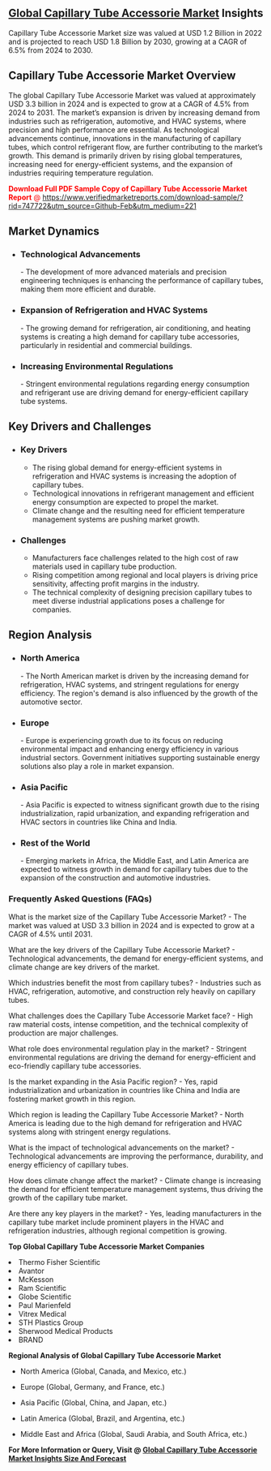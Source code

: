 <h2><a href="https://www.verifiedmarketreports.com/download-sample/?rid=747722&amp;utm_source=Github&amp;utm_medium=221" target="_blank">Global Capillary Tube Accessorie Market</a> Insights</h2><p>Capillary Tube Accessorie Market size was valued at USD 1.2 Billion in 2022 and is projected to reach USD 1.8 Billion by 2030, growing at a CAGR of 6.5% from 2024 to 2030.</p><p> <h2>Capillary Tube Accessorie Market Overview</h2> <p>The global Capillary Tube Accessorie Market was valued at approximately USD 3.3 billion in 2024 and is expected to grow at a CAGR of 4.5% from 2024 to 2031. The market’s expansion is driven by increasing demand from industries such as refrigeration, automotive, and HVAC systems, where precision and high performance are essential. As technological advancements continue, innovations in the manufacturing of capillary tubes, which control refrigerant flow, are further contributing to the market’s growth. This demand is primarily driven by rising global temperatures, increasing need for energy-efficient systems, and the expansion of industries requiring temperature regulation.</p> <p><p><span class=""><span style="color: #ff0000;"><strong>Download Full PDF Sample Copy of Capillary Tube Accessorie Market Report</strong> @ </span><a href="https://www.verifiedmarketreports.com/download-sample/?rid=747722&amp;utm_source=Github-Feb&amp;utm_medium=221" target="_blank">https://www.verifiedmarketreports.com/download-sample/?rid=747722&amp;utm_source=Github-Feb&amp;utm_medium=221</a></span></p></p> <h2>Market Dynamics</h2> <ul> <li><h3>Technological Advancements</h3> - The development of more advanced materials and precision engineering techniques is enhancing the performance of capillary tubes, making them more efficient and durable.</li> <li><h3>Expansion of Refrigeration and HVAC Systems</h3> - The growing demand for refrigeration, air conditioning, and heating systems is creating a high demand for capillary tube accessories, particularly in residential and commercial buildings.</li> <li><h3>Increasing Environmental Regulations</h3> - Stringent environmental regulations regarding energy consumption and refrigerant use are driving demand for energy-efficient capillary tube systems.</li> </ul> <h2>Key Drivers and Challenges</h2> <ul> <li><h3>Key Drivers</h3> <ul> <li>The rising global demand for energy-efficient systems in refrigeration and HVAC systems is increasing the adoption of capillary tubes.</li> <li>Technological innovations in refrigerant management and efficient energy consumption are expected to propel the market.</li> <li>Climate change and the resulting need for efficient temperature management systems are pushing market growth.</li> </ul> </li> <li><h3>Challenges</h3> <ul> <li>Manufacturers face challenges related to the high cost of raw materials used in capillary tube production.</li> <li>Rising competition among regional and local players is driving price sensitivity, affecting profit margins in the industry.</li> <li>The technical complexity of designing precision capillary tubes to meet diverse industrial applications poses a challenge for companies.</li> </ul> </li> </ul> <h2>Region Analysis</h2> <ul> <li><h3>North America</h3> - The North American market is driven by the increasing demand for refrigeration, HVAC systems, and stringent regulations for energy efficiency. The region's demand is also influenced by the growth of the automotive sector.</li> <li><h3>Europe</h3> - Europe is experiencing growth due to its focus on reducing environmental impact and enhancing energy efficiency in various industrial sectors. Government initiatives supporting sustainable energy solutions also play a role in market expansion.</li> <li><h3>Asia Pacific</h3> - Asia Pacific is expected to witness significant growth due to the rising industrialization, rapid urbanization, and expanding refrigeration and HVAC sectors in countries like China and India.</li> <li><h3>Rest of the World</h3> - Emerging markets in Africa, the Middle East, and Latin America are expected to witness growth in demand for capillary tubes due to the expansion of the construction and automotive industries.</li> </ul> <h3>Frequently Asked Questions (FAQs)</h3> <p>What is the market size of the Capillary Tube Accessorie Market? - The market was valued at USD 3.3 billion in 2024 and is expected to grow at a CAGR of 4.5% until 2031.</p> <p>What are the key drivers of the Capillary Tube Accessorie Market? - Technological advancements, the demand for energy-efficient systems, and climate change are key drivers of the market.</p> <p>Which industries benefit the most from capillary tubes? - Industries such as HVAC, refrigeration, automotive, and construction rely heavily on capillary tubes.</p> <p>What challenges does the Capillary Tube Accessorie Market face? - High raw material costs, intense competition, and the technical complexity of production are major challenges.</p> <p>What role does environmental regulation play in the market? - Stringent environmental regulations are driving the demand for energy-efficient and eco-friendly capillary tube accessories.</p> <p>Is the market expanding in the Asia Pacific region? - Yes, rapid industrialization and urbanization in countries like China and India are fostering market growth in this region.</p> <p>Which region is leading the Capillary Tube Accessorie Market? - North America is leading due to the high demand for refrigeration and HVAC systems along with stringent energy regulations.</p> <p>What is the impact of technological advancements on the market? - Technological advancements are improving the performance, durability, and energy efficiency of capillary tubes.</p> <p>How does climate change affect the market? - Climate change is increasing the demand for efficient temperature management systems, thus driving the growth of the capillary tube market.</p> <p>Are there any key players in the market? - Yes, leading manufacturers in the capillary tube market include prominent players in the HVAC and refrigeration industries, although regional competition is growing.</p> </p><p><strong>Top Global Capillary Tube Accessorie Market Companies</strong></p><div data-test-id=""><p><li>Thermo Fisher Scientific</li><li> Avantor</li><li> McKesson</li><li> Ram Scientific</li><li> Globe Scientific</li><li> Paul Marienfeld</li><li> Vitrex Medical</li><li> STH Plastics Group</li><li> Sherwood Medical Products</li><li> BRAND</li></p><div><strong>Regional Analysis of&nbsp;Global Capillary Tube Accessorie Market</strong></div><ul><li dir="ltr"><p dir="ltr">North America&nbsp;(Global, Canada, and Mexico, etc.)</p></li><li dir="ltr"><p dir="ltr">Europe (Global, Germany, and France, etc.)</p></li><li dir="ltr"><p dir="ltr">Asia Pacific&nbsp;(Global, China, and Japan, etc.)</p></li><li dir="ltr"><p dir="ltr">Latin America&nbsp;(Global, Brazil, and Argentina, etc.)</p></li><li dir="ltr">Middle East and Africa&nbsp;(Global, Saudi Arabia, and South Africa, etc.)</li></ul><p><strong>For More Information or Query, Visit @&nbsp;</strong><strong><a href="https://www.verifiedmarketreports.com/product/capillary-tube-accessorie-market/?utm_source=Github&amp;utm_medium=221" target="_blank">Global Capillary Tube Accessorie Market Insights Size And Forecast</a></strong></p></div>
